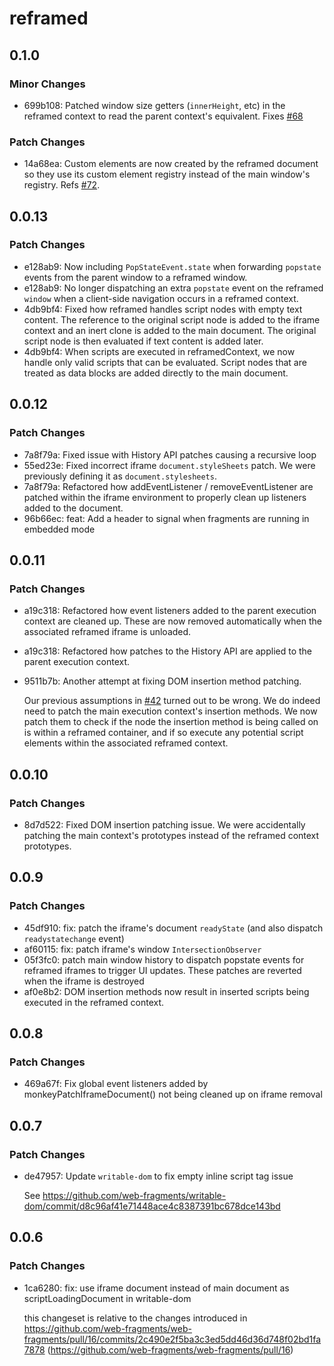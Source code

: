 # reframed

## 0.1.0

### Minor Changes

- 699b108: Patched window size getters (`innerHeight`, etc) in the reframed context to read the parent context's equivalent. Fixes [#68](https://github.com/web-fragments/web-fragments/issues/68)

### Patch Changes

- 14a68ea: Custom elements are now created by the reframed document so they use its custom element registry instead of the main window's registry. Refs [#72](https://github.com/web-fragments/web-fragments/issues/72).

## 0.0.13

### Patch Changes

- e128ab9: Now including `PopStateEvent.state` when forwarding `popstate` events from the parent window to a reframed window.
- e128ab9: No longer dispatching an extra `popstate` event on the reframed `window` when a client-side navigation occurs in a reframed context.
- 4db9bf4: Fixed how reframed handles script nodes with empty text content. The reference to the original script node is added to the iframe context and an inert clone is added to the main document. The original script node is then evaluated if text content is added later.
- 4db9bf4: When scripts are executed in reframedContext, we now handle only valid scripts that can be evaluated. Script nodes that are treated as data blocks are added directly to the main document.

## 0.0.12

### Patch Changes

- 7a8f79a: Fixed issue with History API patches causing a recursive loop
- 55ed23e: Fixed incorrect iframe `document.styleSheets` patch. We were previously defining it as `document.stylesheets`.
- 7a8f79a: Refactored how addEventListener / removeEventListener are patched within the iframe environment to properly clean up listeners added to the document.
- 96b66ec: feat: Add a header to signal when fragments are running in embedded mode

## 0.0.11

### Patch Changes

- a19c318: Refactored how event listeners added to the parent execution context are cleaned up. These are now removed automatically when the associated reframed iframe is unloaded.
- a19c318: Refactored how patches to the History API are applied to the parent execution context.
- 9511b7b: Another attempt at fixing DOM insertion method patching.

  Our previous assumptions in [#42](https://github.com/web-fragments/web-fragments/pull/42) turned out to be wrong. We do indeed need to patch the main execution context's insertion methods. We now patch them to check if the node the insertion method is being called on is within a reframed container, and if so execute any potential script elements within the associated reframed context.

## 0.0.10

### Patch Changes

- 8d7d522: Fixed DOM insertion patching issue. We were accidentally patching the main context's prototypes instead of the reframed context prototypes.

## 0.0.9

### Patch Changes

- 45df910: fix: patch the iframe's document `readyState` (and also dispatch `readystatechange` event)
- af60115: fix: patch iframe's window `IntersectionObserver`
- 05f3fc0: patch main window history to dispatch popstate events for reframed iframes to trigger UI updates. These patches are reverted when the iframe is destroyed
- af0e8b2: DOM insertion methods now result in inserted scripts being executed in the reframed context.

## 0.0.8

### Patch Changes

- 469a67f: Fix global event listeners added by monkeyPatchIframeDocument() not being cleaned up on iframe removal

## 0.0.7

### Patch Changes

- de47957: Update `writable-dom` to fix empty inline script tag issue

  See https://github.com/web-fragments/writable-dom/commit/d8c96af41e71448ace4c8387391bc678dce143bd

## 0.0.6

### Patch Changes

- 1ca6280: fix: use iframe document instead of main document as scriptLoadingDocument in writable-dom

  this changeset is relative to the changes introduced in https://github.com/web-fragments/web-fragments/pull/16/commits/2c490e2f5ba3c3ed5dd46d36d748f02bd1fa7878 (https://github.com/web-fragments/web-fragments/pull/16)
